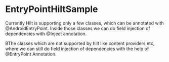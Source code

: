 # EntryPointHiltSample

Currently Hilt is supporting only a few classes, which can be annotated with @AndroidEntryPoint.
Inside those classes we can do field injection of dependencies with @Inject annotation.

BThe classes which are not supported by hilt like content providers etc,
where we can still do field injection of dependencies with the help of @EntryPoint Annotation.
